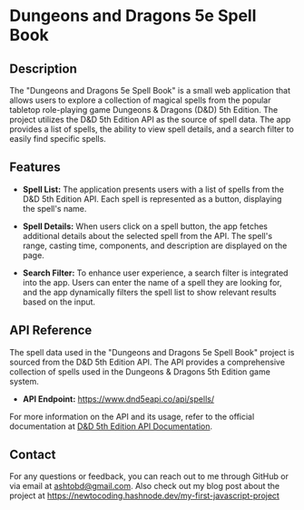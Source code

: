 # Dungeons and Dragons 5e Spell Book

## Description

The "Dungeons and Dragons 5e Spell Book" is a small web application that allows users to explore a collection of magical spells from the popular tabletop role-playing game Dungeons & Dragons (D&D) 5th Edition. The project utilizes the D&D 5th Edition API as the source of spell data. The app provides a list of spells, the ability to view spell details, and a search filter to easily find specific spells.

## Features

- **Spell List:** The application presents users with a list of spells from the D&D 5th Edition API. Each spell is represented as a button, displaying the spell's name.

- **Spell Details:** When users click on a spell button, the app fetches additional details about the selected spell from the API. The spell's range, casting time, components, and description are displayed on the page.

- **Search Filter:** To enhance user experience, a search filter is integrated into the app. Users can enter the name of a spell they are looking for, and the app dynamically filters the spell list to show relevant results based on the input.

## API Reference

The spell data used in the "Dungeons and Dragons 5e Spell Book" project is sourced from the D&D 5th Edition API. The API provides a comprehensive collection of spells used in the Dungeons & Dragons 5th Edition game system.

- **API Endpoint:** https://www.dnd5eapi.co/api/spells/

For more information on the API and its usage, refer to the official documentation at [D&D 5th Edition API Documentation](https://www.dnd5eapi.co/docs).

## Contact

For any questions or feedback, you can reach out to me through GitHub or via email at ashtobd@gmail.com. Also check out my blog post about the project at
https://newtocoding.hashnode.dev/my-first-javascript-project
